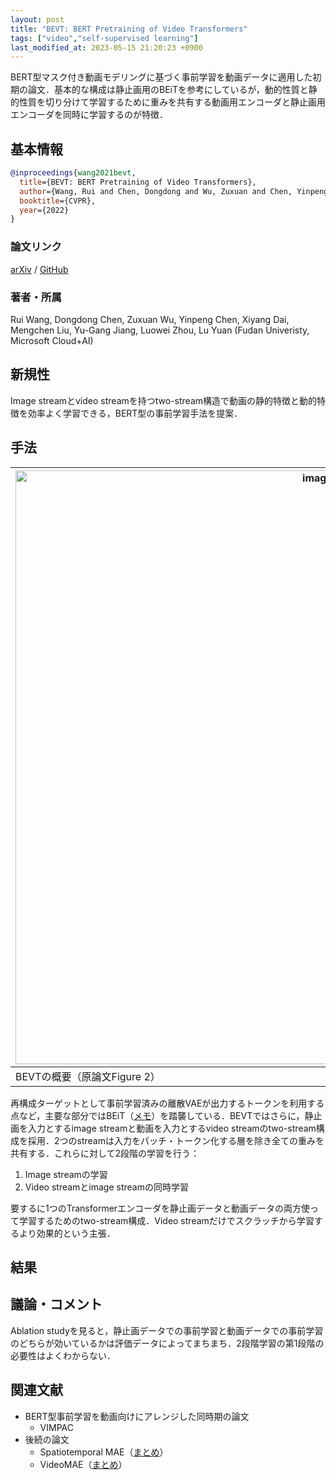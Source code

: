 ```yaml
---
layout: post
title: "BEVT: BERT Pretraining of Video Transformers"
tags: ["video","self-supervised learning"]
last_modified_at: 2023-05-15 21:20:23 +0900
---
```


BERT型マスク付き動画モデリングに基づく事前学習を動画データに適用した初期の論文．基本的な構成は静止画用のBEiTを参考にしているが，動的性質と静的性質を切り分けて学習するために重みを共有する動画用エンコーダと静止画用エンコーダを同時に学習するのが特徴．

## 基本情報

```bibtex
@inproceedings{wang2021bevt,
  title={BEVT: BERT Pretraining of Video Transformers},
  author={Wang, Rui and Chen, Dongdong and Wu, Zuxuan and Chen, Yinpeng and Dai, Xiyang and Liu, Mengchen and Jiang, Yu-Gang and Zhou, Luowei and Yuan, Lu},
  booktitle={CVPR},
  year={2022}
}
```

### 論文リンク

[arXiv](https://arxiv.org/abs/2112.01529) / [GitHub](https://github.com/xyzforever/BEVT)

### 著者・所属

Rui Wang, Dongdong Chen, Zuxuan Wu, Yinpeng Chen, Xiyang Dai, Mengchen Liu, Yu-Gang Jiang, Luowei Zhou, Lu Yuan (Fudan Univeristy, Microsoft Cloud+AI)

## 新規性

Image streamとvideo streamを持つtwo-stream構造で動画の静的特徴と動的特徴を効率よく学習できる，BERT型の事前学習手法を提案．

## 手法

|<img width="950" alt="image" src="https://user-images.githubusercontent.com/17794644/236629496-c406d4e8-0b3e-41c4-aaf4-bf73ea63248c.png">|
|---|
|BEVTの概要（原論文Figure 2）|

再構成ターゲットとして事前学習済みの離散VAEが出力するトークンを利用する点など，主要な部分ではBEiT（[メモ](http://yoshidashuhe.im/paper-summary/2023/05/05/beit_-bert-pre-training-of-image-transformers.html)）を踏襲している．BEVTではさらに，静止画を入力とするimage streamと動画を入力とするvideo streamのtwo-stream構成を採用．2つのstreamは入力をパッチ・トークン化する層を除き全ての重みを共有する．これらに対して2段階の学習を行う：

1. Image streamの学習
2. Video streamとimage streamの同時学習

要するに1つのTransformerエンコーダを静止画データと動画データの両方使って学習するためのtwo-stream構成．Video streamだけでスクラッチから学習するより効果的という主張．

## 結果

## 議論・コメント

Ablation studyを見ると，静止画データでの事前学習と動画データでの事前学習のどちらが効いているかは評価データによってまちまち．2段階学習の第1段階の必要性はよくわからない．

## 関連文献

* BERT型事前学習を動画向けにアレンジした同時期の論文
    * VIMPAC
* 後続の論文
    * Spatiotemporal MAE（[まとめ](/literature-memorandum/2023/05/01/masked-autoencoders-as-spatiotemporal-learners.html)）
    * VideoMAE（[まとめ](/literature-memorandum/2023/04/30/videomae_-masked-autoencoders-are-data-efficient-learners-for-self-supervised-video-pre-training.html)）

